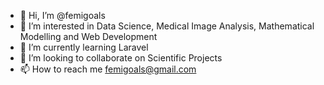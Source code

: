 - 👋 Hi, I’m @femigoals
- 👀 I’m interested in Data Science, Medical Image Analysis, Mathematical Modelling and Web Development
- 🌱 I’m currently learning Laravel
- 💞️ I’m looking to collaborate on Scientific Projects
- 📫 How to reach me femigoals@gmail.com

<!---
femigoals/femigoals is a ✨ special ✨ repository because its `README.md` (this file) appears on your GitHub profile.
You can click the Preview link to take a look at your changes.
--->
